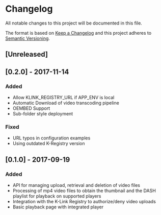 # Changelog

All notable changes to this project will be documented in this file.

The format is based on [Keep a Changelog](http://keepachangelog.com/en/0.3.0/) 
and this project adheres to [Semantic Versioning](http://semver.org/).

## [Unreleased]

## [0.2.0] - 2017-11-14

### Added

- Allow KLINK_REGISTRY_URL if APP_ENV is local
- Automatic Download of video transcoding pipeline
- OEMBED Support
- Sub-folder style deployment

### Fixed

- URL typos in configuration examples
- Using outdated K-Registry version

## [0.1.0] - 2017-09-19

### Added 

- API for managing upload, retrieval and deletion of video files
- Processing of mp4 video files to obtain the thumbnail and the DASH playlist for playback on supported players
- Integration with the K-Link Registry to authorize/deny video uploads
- Basic playback page with integrated player

